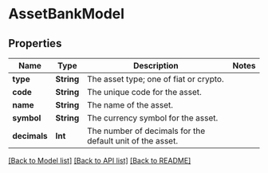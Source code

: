 # AssetBankModel

## Properties
Name | Type | Description | Notes
------------ | ------------- | ------------- | -------------
**type** | **String** | The asset type; one of fiat or crypto. | 
**code** | **String** | The unique code for the asset. | 
**name** | **String** | The name of the asset. | 
**symbol** | **String** | The currency symbol for the asset. | 
**decimals** | **Int** | The number of decimals for the default unit of the asset. | 

[[Back to Model list]](../README.md#documentation-for-models) [[Back to API list]](../README.md#documentation-for-api-endpoints) [[Back to README]](../README.md)


